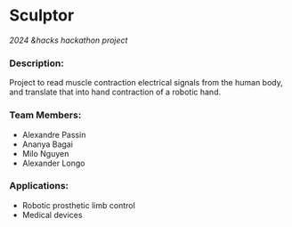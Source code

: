 # Sculptor
_2024 &amp;hacks hackathon project_

### Description:
Project to read muscle contraction electrical signals from the human body, and translate that into hand contraction of a robotic hand.

### Team Members:
- Alexandre Passin
- Ananya Bagai
- Milo Nguyen
- Alexander Longo

### Applications:
- Robotic prosthetic limb control
- Medical devices
